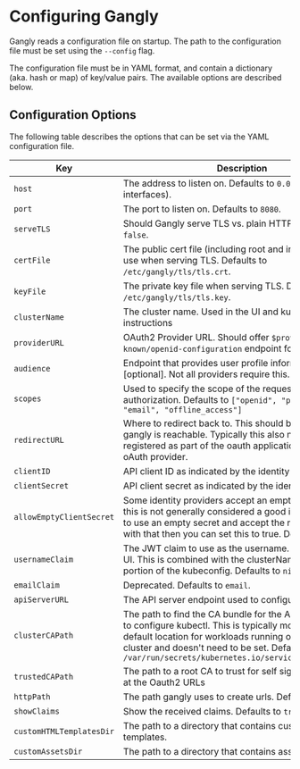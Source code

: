 # Configuring Gangly

Gangly reads a configuration file on startup. The path to the configuration file must be set using the `--config` flag.

The configuration file must be in YAML format, and contain a dictionary (aka. hash or map) of key/value pairs. The available options are described below.

## Configuration Options

The following table describes the options that can be set via the YAML configuration file.

| Key | Description                                                                |
|------|----------------------------------------------------------------------------|
| `host` | The address to listen on. Defaults to `0.0.0.0` (All interfaces). |
| `port` | The port to listen on. Defaults to `8080`. |
| `serveTLS` | Should Gangly serve TLS vs. plain HTTP? Defaults to `false`.|
| `certFile` | The public cert file (including root and intermediates) to use when serving TLS. Defaults to `/etc/gangly/tls/tls.crt`. |
| `keyFile` | The private key file when serving TLS. Defaults to `/etc/gangly/tls/tls.key`. |
| `clusterName` | The cluster name. Used in the UI and kubectl config instructions |
| `providerURL` | OAuth2 Provider URL. Should offer `$providerURL/.well-known/openid-configuration` endpoint for discovery.|
| `audience` | Endpoint that provides user profile information [optional]. Not all providers require this. |
| `scopes` | Used to specify the scope of the requested Oauth authorization. Defaults to `["openid", "profile", "email", "offline_access"]` |
| `redirectURL` | Where to redirect back to. This should be a URL where gangly is reachable. Typically this also needs to be registered as part of the oauth application with the oAuth provider. |
| `clientID` | API client ID as indicated by the identity provider |
| `clientSecret` | API client secret as indicated by the identity provider |
| `allowEmptyClientSecret` | Some identity providers accept an empty client secret, this is not generally considered a good idea. If you have to use an empty secret and accept the risks that come with that then you can set this to true. Defaults to `false`. |
| `usernameClaim` | The JWT claim to use as the username. This is used in UI. This is combined with the clusterName for the "user" portion of the kubeconfig. Defaults to `nickname`. |
| `emailClaim` | Deprecated. Defaults to `email`. |
| `apiServerURL` | The API server endpoint used to configure kubectl |
| `clusterCAPath` | The path to find the CA bundle for the API server. Used to configure kubectl. This is typically mounted into the default location for workloads running on a Kubernetes cluster and doesn't need to be set. Defaults to `/var/run/secrets/kubernetes.io/serviceaccount/ca.crt` |
| `trustedCAPath` | The path to a root CA to trust for self signed certificates at the Oauth2 URLs |
| `httpPath` | The path gangly uses to create urls. Defaults to `""`. |
| `showClaims` | Show the received claims. Defaults to `true`. |
| `customHTMLTemplatesDir` | The path to a directory that contains custom HTML templates. |
| `customAssetsDir` | The path to a directory that contains assets. |
